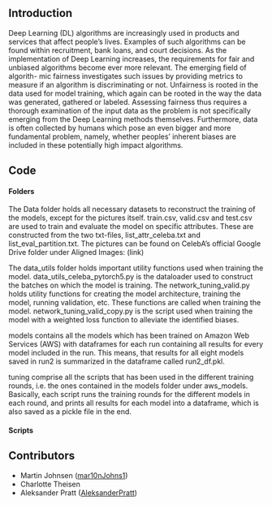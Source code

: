 ## Introduction

Deep Learning (DL) algorithms are increasingly used in products and services that affect people’s lives. Examples of such algorithms can be found within recruitment, bank loans, and court decisions. As the implementation of Deep Learning increases, the requirements for fair and unbiased algorithms become ever more relevant. The emerging field of algorith- mic fairness investigates such issues by providing metrics to measure if an algorithm is discriminating or not. Unfairness is rooted in the data used for model training, which again can be rooted in the way the data was generated, gathered or labeled. Assessing fairness thus requires a thorough examination of the input data as the problem is not specifically emerging from the Deep Learning methods themselves. Furthermore, data is often collected by humans which pose an even bigger and more fundamental problem, namely, whether peoples’ inherent biases are included in these potentially high impact algorithms. 

## Code
#### Folders
The Data folder holds all necessary datasets to reconstruct the training of the models, except for the pictures itself. train.csv, valid.csv and test.csv are used to train and evaluate the model on specific attributes. These are constructed from the two txt-files, list_attr_celeba.txt and list_eval_partition.txt. The pictures can be found on CelebA’s official Google Drive folder under Aligned Images: (link)

The data_utils folder holds important utility functions used when training the model. data_utils_celeba_pytorch5.py is the dataloader used to construct the batches on which the model is training. The network_tuning_valid.py holds utility functions for creating the model architecture, training the model, running validation, etc. These functions are called when training the model. network_tuning_valid_copy.py is the script used when training the model with a weighted loss function to alleviate the identified biases. 

models contains all the models which has been trained on Amazon Web Services (AWS) with dataframes for each run containing all results for every model included in the run. This means, that results for all eight models saved in run2 is summarized in the dataframe called run2_df.pkl. 

tuning comprise all the scripts that has been used in the different training rounds, i.e. the ones contained in the models folder under aws_models. Basically, each script runs the training rounds for the different models in each round, and prints all results for each model into a dataframe, which is also saved as a pickle file in the end. 


#### Scripts

## Contributors
* Martin Johnsen ([mar10nJohns1](https://github.com/mar10nJohns1))
* Charlotte Theisen 
* Aleksander Pratt ([AleksanderPratt](https://github.com/AleksanderPratt))
